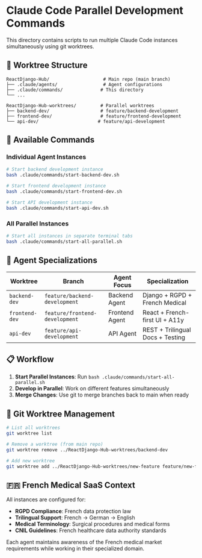 # Claude Code Parallel Development Commands

This directory contains scripts to run multiple Claude Code instances simultaneously using git worktrees.

## 📁 Worktree Structure

```
ReactDjango-Hub/                    # Main repo (main branch)
├── .claude/agents/                 # Agent configurations
├── .claude/commands/              # This directory
└── ...

ReactDjango-Hub-worktrees/         # Parallel worktrees
├── backend-dev/                   # feature/backend-development
├── frontend-dev/                  # feature/frontend-development
└── api-dev/                      # feature/api-development
```

## 🚀 Available Commands

### Individual Agent Instances
```bash
# Start backend development instance
bash .claude/commands/start-backend-dev.sh

# Start frontend development instance  
bash .claude/commands/start-frontend-dev.sh

# Start API development instance
bash .claude/commands/start-api-dev.sh
```

### All Parallel Instances
```bash
# Start all instances in separate terminal tabs
bash .claude/commands/start-all-parallel.sh
```

## 🎯 Agent Specializations

| **Worktree** | **Branch** | **Agent Focus** | **Specialization** |
|--------------|------------|-----------------|-------------------|
| `backend-dev` | `feature/backend-development` | Backend Agent | Django + RGPD + French Medical |
| `frontend-dev` | `feature/frontend-development` | Frontend Agent | React + French-first UI + A11y |
| `api-dev` | `feature/api-development` | API Agent | REST + Trilingual Docs + Testing |

## 📋 Workflow

1. **Start Parallel Instances**: Run `bash .claude/commands/start-all-parallel.sh`
2. **Develop in Parallel**: Work on different features simultaneously
3. **Merge Changes**: Use git to merge branches back to main when ready

## 🔧 Git Worktree Management

```bash
# List all worktrees
git worktree list

# Remove a worktree (from main repo)
git worktree remove ../ReactDjango-Hub-worktrees/backend-dev

# Add new worktree
git worktree add ../ReactDjango-Hub-worktrees/new-feature feature/new-feature
```

## 🇫🇷 French Medical SaaS Context

All instances are configured for:
- **RGPD Compliance**: French data protection law
- **Trilingual Support**: French → German → English
- **Medical Terminology**: Surgical procedures and medical forms
- **CNIL Guidelines**: French healthcare data authority standards

Each agent maintains awareness of the French medical market requirements while working in their specialized domain.